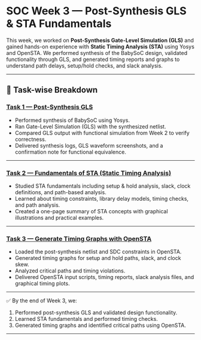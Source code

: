 
# SOC Week 3 — Post-Synthesis GLS & STA Fundamentals

This week, we worked on **Post-Synthesis Gate-Level Simulation (GLS)** and gained hands-on experience with **Static Timing Analysis (STA)** using Yosys and OpenSTA.
We performed synthesis of the BabySoC design, validated functionality through GLS, and generated timing reports and graphs to understand path delays, setup/hold checks, and slack analysis.

---

## 📌 Task-wise Breakdown

### [Task 1 — Post-Synthesis GLS](https://github.com/SINDHUKHANDAYRAO/SOC_WEEK-3/blob/main/Task-1.md)

* Performed synthesis of BabySoC using Yosys.
* Ran Gate-Level Simulation (GLS) with the synthesized netlist.
* Compared GLS output with functional simulation from Week 2 to verify correctness.
* Delivered synthesis logs, GLS waveform screenshots, and a confirmation note for functional equivalence.

---

### [Task 2 — Fundamentals of STA (Static Timing Analysis)](https://github.com/SINDHUKHANDAYRAO/SOC_WEEK-3/blob/main/Task-2.md)

* Studied STA fundamentals including setup & hold analysis, slack, clock definitions, and path-based analysis.
* Learned about timing constraints, library delay models, timing checks, and path analysis.
* Created a one-page summary of STA concepts with graphical illustrations and practical examples.

---

### [Task 3 — Generate Timing Graphs with OpenSTA](https://github.com/SINDHUKHANDAYRAO/SOC_WEEK-3/blob/main/Task-3.md)

* Loaded the post-synthesis netlist and SDC constraints in OpenSTA.
* Generated timing graphs for setup and hold paths, slack, and clock skew.
* Analyzed critical paths and timing violations.
* Delivered OpenSTA input scripts, timing reports, slack analysis files, and graphical timing plots.

---

✅ By the end of Week 3, we:

1. Performed post-synthesis GLS and validated design functionality.
2. Learned STA fundamentals and performed timing checks.
3. Generated timing graphs and identified critical paths using OpenSTA.

---



